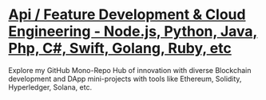 
# [Api / Feature Development & Cloud Engineering - Node.js, Python, Java, Php, C#, Swift, Golang, Ruby, etc](#)


Explore my GitHub Mono-Repo Hub of innovation with diverse Blockchain development and DApp mini-projects with tools like Ethereum, Solidity, Hyperledger, Solana, etc. 



<br />


<!--  

## Here are the links to some of the hosted networks and dapps:

<br />
<br />

* [Website](https://github.com/Amo-Addai/blockchain-development)  ([code](https://github.com/Amo-Addai/blockchain-development/path/to/directory))

-->

